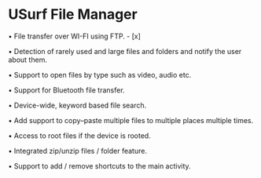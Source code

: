 # USurf File Manager

• File transfer over WI-FI using FTP. - [x]

• Detection of rarely used and large files and folders and notify the user about them.

• Support to open files by type such as video, audio etc.

• Support for Bluetooth file transfer.

• Device-wide, keyword based file search.

• Add support to copy–paste multiple files to multiple places multiple times.

• Access to root files if the device is rooted.

• Integrated zip/unzip files / folder feature.

• Support to add / remove shortcuts to the main activity.
